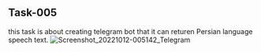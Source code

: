 ## Task-005
this task is about creating telegram bot that it can returen Persian language speech text.
![Screenshot_20221012-005142_Telegram](https://user-images.githubusercontent.com/113304112/195302393-ba09d058-65d0-42ed-b900-d72c7b28fc65.jpg)
